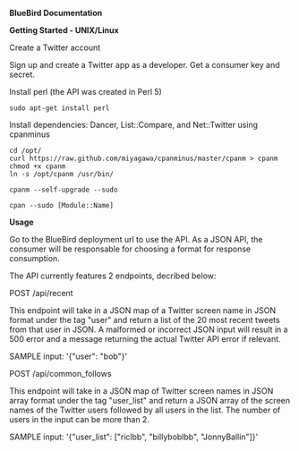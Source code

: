 **BlueBird Documentation**

**Getting Started - UNIX/Linux**

Create a Twitter account

Sign up and create a Twitter app as a developer. Get a consumer key and secret.

Install perl (the API was created in Perl 5) 
```
sudo apt-get install perl
```
Install dependencies: Dancer, List::Compare, and Net::Twitter using cpanminus
```
cd /opt/
curl https://raw.github.com/miyagawa/cpanminus/master/cpanm > cpanm
chmod +x cpanm
ln -s /opt/cpanm /usr/bin/

cpanm --self-upgrade --sudo

cpan --sudo [Module::Name]
```
**Usage**

Go to the BlueBird deployment url to use the API. As a JSON API, the consumer will be responsable for choosing a format for response consumption. 

The API currently features 2 endpoints, decribed below:

POST /api/recent

This endpoint will take in a JSON map of a Twitter screen name in JSON format under the tag "user" and return a list of the 20 most recent tweets from that user in JSON. A malformed or incorrect JSON input will result in a 500 error and a message returning the actual Twitter API error if relevant.

SAMPLE input: '{"user": "bob"}'

POST /api/common_follows

This endpoint will take in a JSON map of Twitter screen names in JSON array format under the tag "user_list" and return a JSON array of the screen names of the Twitter users followed by all users in the list. The number of users in the input can be more than 2.

SAMPLE input: '{"user_list": ["riclbb", "billyboblbb", "JonnyBallin"]}'
